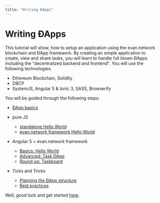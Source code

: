 ```yaml
---
title: "Writing ÐApps"
---
```

# Writing ÐApps
This tutorial will show, how to setup an application using the evan.network blockchain and ÐApp framework.
By creating an simple application to create, view and share tasks, you will learn to handle full blown
ÐApps including the "decentralized backend and frontend". You will use the following technologies.
  - Ethereum Blockchain, Solidity
  - DBCP
  - SystemJS, Angular 5 & Ionic 3, SASS, Browserify

You will be guided through the following steps:
- [ÐApp basics](/dapps/basics)

- pure JS
  - [standalone Hello World](/dapps/standalone/hello-world)
  - [evan.network framework Hello World](/dapps/js/hello-world)

- Angular 5 + evan.network framework
  - [Basics: Hello World](/dapps/angular/hello-world)
  - [Advanced: Task DApp](/dapps/angular/task)
  - [Round up: Taskboard](/dapps/angular/taskboard)

- Ticks and Tricks
  - [Planning the ÐApp structure](/dapps/tips/planning)
  - [Best practices](/dapps/tips/advanced)

Well, good luck and get started [here](/dapps/basics).
